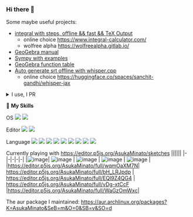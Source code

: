 ### Hi there 👋

Some maybe useful projects:

- [integral with steps, offline && fast && TeX Output](https://github.com/wuyudi/IntWithStepsOfTeXForm)
  - online choice https://www.integral-calculator.com/
  - wolfree alpha https://wolfreealpha.gitlab.io/
- [GeoGebra manual](https://github.com/wuyudi/GGB2MMA)
- [Sympy with examples](https://github.com/wuyudi/PyF1)
- [GeoGebra function table](https://github.com/wuyudi/GGB2MMA)
- [Auto generate srt offline with whisper.cpp](https://github.com/wuyudi/autosrt)
  - online choice https://huggingface.co/spaces/sanchit-gandhi/whisper-jax

<details>
    <summary>I use, I PR</summary>
    p5.js, p5.ts(maintainer), fish-shell, ggml, ctool, sympy...
</details>


<!--
**wuyudi/wuyudi** is a ✨ _special_ ✨ repository because its `README.md` (this file) appears on your GitHub profile.

Here are some ideas to get you started:

- 🌱 I am currently looking for job.

- 🔭 I’m currently working on ...
- 👯 I’m looking to collaborate on ...
- 🤔 I’m looking for help with ...
- 😄 Pronouns: ...
- ⚡ Fun fact: ...
- 💬 Ask me about GeoGebra
-->

🌟 **My Skills**  

OS ![](https://img.shields.io/badge/-ArchLinux-3e74a2?style=flat-square&logo=ArchLinux&logoColor=fff)
![](https://img.shields.io/badge/-Kubuntu-3e74a2?style=flat-square&logo=Kubuntu&logoColor=fff)

Editor ![](https://img.shields.io/badge/-VisualStudioCode-3e74a2?style=flat-square&logo=VisualStudioCode&logoColor=fff)
![](https://img.shields.io/badge/-Neovim-3e74a2?style=flat-square&logo=Neovim&logoColor=fff)

Language ![](https://img.shields.io/badge/-TypeScript-3e74a2?style=flat-square&logo=TypeScript&logoColor=fff)
![](https://img.shields.io/badge/-React-3e74a2?style=flat-square&logo=React&logoColor=fff)
![](https://img.shields.io/badge/-JavaScript-3e74a2?style=flat-square&logo=JavaScript&logoColor=fff)
![](https://img.shields.io/badge/-Svelte-3e74a2?style=flat-square&logo=Svelte&logoColor=fff)
![](https://img.shields.io/badge/-Python-3e74a2?style=flat-square&logo=Python&logoColor=fff)
![](https://img.shields.io/badge/-Mathematica-3e74a2?style=flat-square&logo=Wolfram&logoColor=fff)
![](https://img.shields.io/badge/-C%2B%2B-3e74a2?style=flat-square&logo=C%2B%2B&logoColor=fff)
![](https://img.shields.io/badge/-C-3e74a2?style=flat-square&logo=C&logoColor=fff)
![](https://img.shields.io/badge/-Rust-3e74a2?style=flat-square&logo=Rust&logoColor=fff)

<!--![](https://img.shields.io/badge/-CSS3-3e74a2?style=flat-square&logo=CSS3&logoColor=fff)



[![Open Source Love](https://badges.frapsoft.com/os/v1/open-source.svg?v=103)](https://github.com/wuyudi/)
[![Visitors](https://visitor-badge.glitch.me/badge?page_id=wuyudi.wuyudi)](https://github.com/wuyudi/)
[![GitHub](https://img.shields.io/github/followers/wuyudi.svg?lable=GitHub&style=social)](https://github.com/wuyudi/)

[![Github Stats](https://github-readme-stats.vercel.app/api?username=wuyudi&show_icons=true)](https://github.com/wuyudi/)
<!--
#### Links 📫

* [My Homepage](https://wuyudi.github.io/blog/)
-->

Currently playing with https://editor.p5js.org/AsukaMinato/sketches
||||||
|-|-|-|-|-|
|![image](https://user-images.githubusercontent.com/30024051/227753060-d9db53e7-7516-4ca9-b96c-25c5abbf1309.png)| ![[image](https://editor.p5js.org/AsukaMinato/full/bH_LRJpdp)](https://user-images.githubusercontent.com/30024051/208925839-7ea8fa01-6b19-44c7-a277-f875bc9c18e9.png) | ![image](https://user-images.githubusercontent.com/30024051/208926845-8bd30945-aea6-48d5-9750-5e7cec318e1a.png) |  ![image](https://user-images.githubusercontent.com/30024051/208927651-28245c85-b092-461a-9976-f68d64c3c418.png) | ![image](https://user-images.githubusercontent.com/30024051/208927971-a3d9a1df-f100-46c8-82d2-2d5bba1cefba.png)  |
|https://editor.p5js.org/AsukaMinato/full/wqmOaXM7N|      https://editor.p5js.org/AsukaMinato/full/bH_LRJpdp                 |                      https://editor.p5js.org/AsukaMinato/full/EQl9Z4QG4            |  https://editor.p5js.org/AsukaMinato/full/vDg-xtCcF   |https://editor.p5js.org/AsukaMinato/full/WaGzOmWxc|


<!-- [![Top Langs](https://github-readme-stats.vercel.app/api/top-langs/?username=wuyudi&hide=HTML,jupyter%20notebook&layout=compact)](https://github.com/wuyudi/github-readme-stats) -->

<!-- [![trophy](https://github-profile-trophy.vercel.app/?username=wuyudi&theme=onedark)](https://github.com/ryo-ma/github-profile-trophy) -->

<!-- <p align="center"> 
  Visitor count<br>
  <img src="https://profile-counter.glitch.me/wuyudi/count.svg" />
</p> -->

The aur package I maintained: https://aur.archlinux.org/packages?K=AsukaMinato&SeB=m&O=0&SB=v&SO=d
